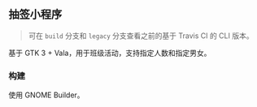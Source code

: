 ## 抽签小程序

> 可在 `build` 分支和 `legacy` 分支查看之前的基于 Travis CI 的 CLI 版本。

基于 GTK 3 + Vala，用于班级活动，支持指定人数和指定男女。

### 构建

使用 GNOME Builder。
